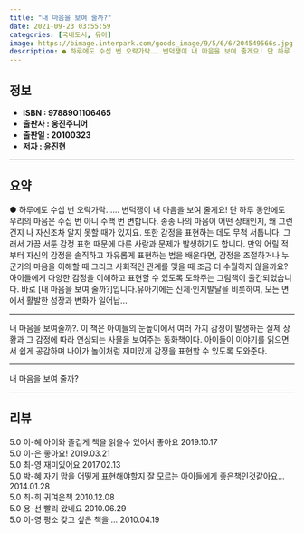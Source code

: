 ```yaml
---
title: "내 마음을 보여 줄까?"
date: 2021-09-23 03:55:59
categories: [국내도서, 유아]
image: https://bimage.interpark.com/goods_image/9/5/6/6/204549566s.jpg
description: ● 하루에도 수십 번 오락가락…… 변덕쟁이 내 마음을 보여 줄게요! 단 하루 동안에도 우리의 마음은 수십 번 아니 수백 번 변합니다. 종종 나의 마음이 어떤 상태인지, 왜 그런 건지 나 자신조차 알지 못할 때가 있지요. 또한 감정을 표현하는 데도 무척 서툽니다. 그래서 가끔 서툰 감정
---
```


## **정보**

- **ISBN : 9788901106465**
- **출판사 : 웅진주니어**
- **출판일 : 20100323**
- **저자 : 윤진현**

------



## **요약**

●  하루에도 수십 번 오락가락…… 변덕쟁이 내 마음을 보여 줄게요! 단 하루 동안에도 우리의 마음은 수십 번 아니 수백 번 변합니다. 종종 나의 마음이 어떤 상태인지, 왜 그런 건지 나 자신조차 알지 못할 때가 있지요. 또한 감정을 표현하는 데도 무척 서툽니다. 그래서 가끔 서툰 감정 표현 때문에 다른 사람과 문제가 발생하기도 합니다. 만약 어릴 적부터 자신의 감정을 솔직하고 자유롭게 표현하는 법을 배운다면, 감정을 조절하거나 누군가의 마음을 이해할 때 그리고 사회적인 관계를 맺을 때 조금 더 수월하지 않을까요? 아이들에게 다양한 감정을 이해하고 표현할 수 있도록 도와주는 그림책이 출간되었습니다. 바로 [내 마음을 보여 줄까?]입니다.유아기에는 신체·인지발달을 비롯하여, 모든 면에서 활발한 성장과 변화가 일어납...

------

내 마음을 보여줄까?. 이 책은 아이들의 눈높이에서 여러 가지 감정이 발생하는 실제 상황과 그 감정에 따라 연상되는 사물을 보여주는 동화책이다. 아이들이 이야기를 읽으면서 쉽게 공감하며 나아가 놀이처럼 재미있게  감정을 표현할 수 있도록 도와준다.

------


내 마음을 보여 줄까? 

------


## **리뷰** 

5.0 이-혜 아이와 즐겁게 책을 읽을수 있어서 좋아요 2019.10.17 <br/>5.0 이-은 좋아요! 2019.03.21 <br/>5.0 최-영 재미있어요 2017.02.13 <br/>5.0 박-혜 자기 맘을 어떻게 표현해야할지 잘 모르는 아이들에게 좋은책인것같아요... 2014.01.28 <br/>5.0 최-희 귀여운책 2010.12.08 <br/>5.0 용-선 빨리 왔네요 2010.06.29 <br/>5.0 이-영 평소 갖고 싶은 책을 ... 2010.04.19 <br/>